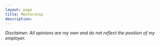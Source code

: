 ```yaml
---
layout: page
title: Mentorship
description:
---
```

*Disclaimer: All opinions are my own and do not reflect the position of my employer.*